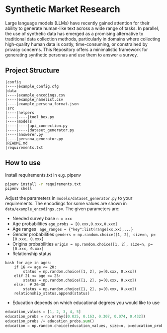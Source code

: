 # Synthetic Market Research
Large language models (LLMs) have recently gained attention for their ability to generate human-like text across a wide range of tasks. In parallel, the use of synthetic data has emerged as a promising alternative to traditional data collection methods, particularly in domains where collecting high-quality human data is costly, time-consuming, or constrained by privacy concerns. This Repository offers a minimalistic framework for generating synthetic personas and use them to answer a survey.

## Project Structure
```
|config
|----|example_config.cfg
|data
|----|example_encodings.csv
|----|example_namelist.csv
|----|example_persona_format.json
|src
|----|helpers
|----|----|tool_box.py
|----|models
|----|----|api_connection.py
|----|----|dataset_generator.py
|----|answerer.py
|----|persona_generator.py
|README.md
|requirements.txt
```
## How to use
Install requirements.txt in e.g. pipenv
```bash
pipenv install -r requirements.txt
pipenv shell
```

Adjust the parameters in ```models/dataset_generator.py``` to your requirements. The encodings for some values are shown in ```data/example_encodings.csv```. The given parameters are:
* Needed survey base ```n = xxx```
* Age probabilities ```age_probs = [0.xxx,0.xxx,0.xxx]```
* Age ranges ``` age_ranges = {"key":list(range(xx,xx),...}```
* Gender probabilities ```genders = np.random.choice([1, 2], size=n, p=[0.xxx, 0.xxx]```
* Origins probabilities ```origin = np.random.choice([1, 2], size=n, p=[0.xxx, 0.xxx]```
* Relationship status</br>
```
bash for age in ages:
    if 16 <= age <= 20:
        status = np.random.choice([1, 2], p=[0.xxx, 0.xxx])
    elif 21 <= age <= 25:
        status = np.random.choice([1, 2], p=[0.xxx, 0.xxx])
    else:  # 26–30
        status = np.random.choice([1, 2], p=[0.xxx, 0.xxx])
    relationship_status.append(status)
```
* Education depends on which educational degrees you would like to use</br> 
```python 
education_values = [1, 2, 3, 4, 5]
education_probs = np.array([0.025, 0.163, 0.307, 0.074, 0.432])
education_probs /= education_probs.sum()
education = np.random.choice(education_values, size=n, p=education_probs) 
```
